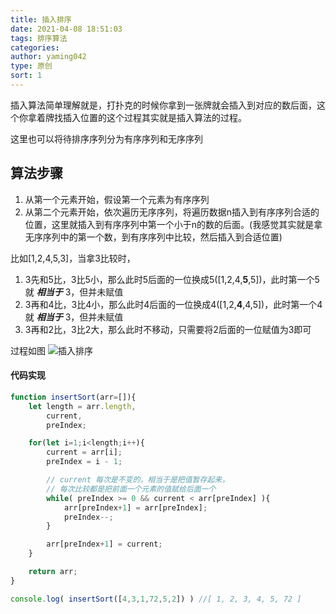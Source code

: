 ```yaml
---
title: 插入排序
date: 2021-04-08 18:51:03
tags: 排序算法
categories:
author: yaming042
type: 原创
sort: 1
---
```


插入算法简单理解就是，打扑克的时候你拿到一张牌就会插入到对应的数后面，这个你拿着牌找插入位置的这个过程其实就是插入算法的过程。

这里也可以将待排序序列分为有序序列和无序序列

## 算法步骤
1. 从第一个元素开始，假设第一个元素为有序序列
2. 从第二个元素开始，依次遍历无序序列，将遍历数据n插入到有序序列合适的位置，这里就插入到有序序列中第一个小于n的数的后面。(我感觉其实就是拿无序序列中的第一个数，到有序序列中比较，然后插入到合适位置)

比如[1,2,4,5,3]，当拿3比较时，
1. 3先和5比，3比5小，那么此时5后面的一位换成5([1,2,4,**5**,5])，此时第一个5就 ***相当于*** 3，但并未赋值
2. 3再和4比，3比4小，那么此时4后面的一位换成4([1,2,**4**,4,5])，此时第一个4就 ***相当于*** 3，但并未赋值
3. 3再和2比，3比2大，那么此时不移动，只需要将2后面的一位赋值为3即可

过程如图
![插入排序](//cache.yaming.me/githubPage/i-sort.gif)


#### 代码实现
```javascript
function insertSort(arr=[]){
    let length = arr.length,
        current,
        preIndex;

    for(let i=1;i<length;i++){
        current = arr[i];
        preIndex = i - 1;

        // current 每次是不变的，相当于是把值暂存起来，
        // 每次比较都是把前面一个元素的值赋给后面一个
        while( preIndex >= 0 && current < arr[preIndex] ){
            arr[preIndex+1] = arr[preIndex];
            preIndex--;
        }

        arr[preIndex+1] = current;
    }

    return arr;
}

console.log( insertSort([4,3,1,72,5,2]) ) //[ 1, 2, 3, 4, 5, 72 ]

```
